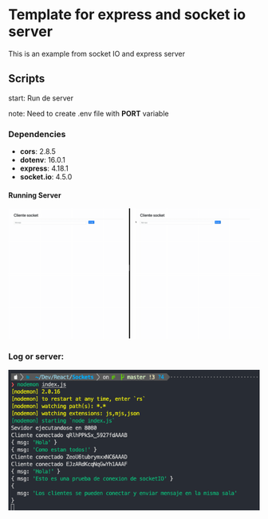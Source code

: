# Template for express and socket io server

This is an example from socket IO and express server

## Scripts

start: Run de server

note: Need to create .env file with **PORT** variable

### Dependencies

* **cors**: 2.8.5
* **dotenv**: 16.0.1
* **express**: 4.18.1
* **socket.io**: 4.5.0

#### Running Server
![picture 1](images/48155419a0d79bef31ea839c2eb8e0d754d6feacd929c4cd035137301bfa733d.gif)  

### Log or server:

![1653589036851.png](images/1653589036851.png)

